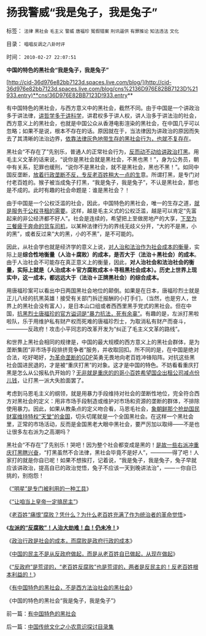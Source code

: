 # 扬我警威“我是兔子，我是兔子”

标签： `法律` `黑社会` `毛主义` `警威` `唐福珍` `冤假错案` `刑讯逼供` `有罪推论` `知法违法` `文化` 

目录： `唱唱反调之八卦时评`

时间： `2010-02-27 22:07:51`

**中国的特色的黑社会“我是兔子，我是兔子”**

[http://cid-36d976e82bb7123d.spaces.live.com/blog/](http://cid-36d976e82bb7123d.spaces.live.com/blog/cns%2136D976E82BB7123D%21933.entry)**cns!36D976E82BB7123D!933.entry**



有中国特色的黑社会，与西方意义中的黑社会，截然不同。由于中国是一个讲政治多于讲法律，[讲哲学多于讲科学](../../../2010/2/11/哲学是科学的负担；方法论不是理论，也不是哲学.md)，讲君权多于讲人权，讲人治多于讲法治的社会，西方意义上的黑社会，也就是中国公众从香港电影渲染的黑社会，在中国几乎可以忽略；如果不是说，根本不存在的话。原因就在于，当法律因为讲政治的原因而失去了其清晰的法治边界，[依靠法律灰色地带生存的黑社会行为，也就不复存在](http://blog.sina.com.cn/s/blog_5563a64d0100f8ua.html)。

黑社会“不存在了”先别乐，普通人的正常社会行为，[反而动不动给讲政治打黑](../../../2009/8/23/法治就是依律一刀切而拒绝中庸枉法！.md)。用毛主义文革的话来说，“说你是黑社会就是黑社会，不黑也黑！”，身为公务员，朝中有关系，犯罪也缓刑，“说你不是黑社会，就不是黑社会，黑也不黑！”。如同中国反垄断，[放着行政垄断不反，专反老百姓稍大一点的生](../../../2008/11/27/的哥要罢工：行政垄断不是市场管理.md)意。所谓打黑，是专门对付老百姓的。猴子被当成兔子打黑，“我是兔子，我是兔子”，不认是黑社会，那也是不成的。此时有趣的社会命题是：谁是黑社会？！

由于中国是一个公权泛滥的社会，因此，中国特色的黑社会，唯一的生存之道，[就是服务于公权寻租的需要](../../../2009/8/14/计划经济的划拨是寻租腐败之源.md)。这样，越是毛主义式的公权泛滥，越是可以肯定“先富起来的非公经济都不好人”。社会是连续的，希望把上至做房地产的大享，[下至为三餐疲于奔命的货车司机](../../../2010/1/26/民营企业资本是中国的弱势群体.md)，以某种法律行为的界线无歧义分开，“大的不是黑，小的黑”，或者反过来“大的黑，小的不黑”，是不可能的。

因此，从社会学也就是经济学的意义上说，[对人治和法治作为社会成本的衡量](http://blog.sina.com.cn/s/blog_5563a64d0100ey03.html)，实际上是**综合性地衡量（人治＋腐败）的成本，是否大于（法治＋黑社会）的成本**。由于人治社会不可能存在真正意义上的衡量，因此，**对人治社会和法治社会的衡量，实际上就是（人治成本＋官方腐败成本＋寻租黑社会成本）。历史上世界上现实中，这一成本，都远远大于（法治＋正牌黑社会）的综合成本。**

用唐福珍案可以看出中日两国黑社会地位的颠倒。如果是在日本，唐福珍烈士就是正儿八经的抗黑英雄！接受有关部门拆迁报酬的小打手们，（当然，也是穷人，世界上的黑社会没有富人），是日本山口组或者西西里黑手党式的黑社会。但在中国，[抗黑烈士唐福珍的官方谥词是“暴力抗法，死有余辜”](../../../2010/1/14/产权混乱与拆迁之恶.md)。有趣的是，左派打黑啦啦队，乐于用维护私有财产权而死难的唐福珍烈士，为取消私有财产而奋斗，————反政府！攻击小平同志的改革开发为“纠正了毛主义文革的路线”。

和世界上黑社会相同的规律是，中国的最大规模的西方意义上的黑社会群体，是为垄断集团“非市场手段排挤竞争者”服务，并收取回扣。所不同的是，在中国是绝对合法，吃好喝好，[为革命垄断的GDP](../../../2009/8/1/放弃国企垄断去特权，让民企对税收作出贡献.md)英勇无畏地向老百姓冲锋陷阵。对抗这些黑社会国进民退的，才是被“重庆打黑”的对象。这才是中国的特色。不妨看看重庆打黑是怎么从公报私仇开始的？[无非就是重庆的的哥小百姓希望国企出租公司减点份儿钱](../../../2008/11/27/的哥要罢工：行政垄断不是市场管理.md)，让打黑一派大失脸面罢了。

考虑到马恩毛主义的纲领，就是用暴力手段维持对社会的垄断性地位，完全符合西方对黑社会的定义：用非市场手段制造或维护对市场和资源的垄断的群体，不排除使用暴力。因此，如果从教条点的定义吻合看，马恩毛社会，[象朝鲜那个抢劫国民财富维持特权“天堂”的金国](../../../2009/6/3/朝鲜是个天堂，衣食住行减肥死都免费.md)，切头切尾就是一个全国黑社会。在这样一个黑社会里，正常的市场活动，反而是金国黑老大眼中黑社会，要严厉加以取缔——不是也让很多左右派为之高潮吗？

黑社会“不存在”了先别乐！哭吧！因为整个社会都变成是黑的！[是故一些右派冲重庆打黑瞎兴奋](http://hi.baidu.com/darthchn/blog/item/cd63288e007daef3513d9299.html)，“打黑虽然不合法律，黑社会毕竟不是好人”，————得了吧！人家打的就是你自已呢！如果不想挨打，记着说，“我是兔子，我是兔子，兔子早就应该讲政治，提高自已的政治觉悟，兔子不应该一天到晚讲法治”，——－你自已挑的，别抱怨！

《[“明星”是专门被利用的一种工具](../../../2010/2/23/当明星搏出名有啥好处.md)》

《[“让咱当上皇帝一定搞民主”](http://blog.sina.com.cn/s/blog_5563a64d0100gvo4.html)》

《[老百姓“痛恨”腐败？凭什么？为什么老百姓充满了作为统治者的革命觉悟](../../../2010/2/25/痛恨腐败反腐败，皇帝不急太监急.md)>

《[**左派的“反腐败”！人治大劫难！血！仍未冷！**](http://blog.sina.com.cn/s/blog_5563a64d0100gw4l.html)》

《[政治行政是社会的成本，而腐败是政府行政的成本](../../../2010/2/26/行政是社会的成本，而腐败是行政的成本.md)》

《[中国的民主不是从反政府做起，而是从老百姓自已做起，从现在做起](../../../2010/2/26/中国的民主只不过就是从自已做起，从现在做起.md)》

《[“反政府”是荒谬的，“老百姓反腐败”也是荒谬的，两者是反民主的！反老百姓根本利益的！](../../../2010/2/26/“反政府”是荒谬的.md)》

《[有中国特色的黑社会，不是西方法治社会的黑社会](../../../2010/2/27/有中国特色的黑社会.md)》

《中国的特色的黑社会“我是兔子，我是兔子”》



前一篇：[有中国特色的黑社会](../../../2010/2/27/有中国特色的黑社会.md)

后一篇：[中国传统文化之小农意识探讨目录集](../../../2010/2/28/中国传统文化之小农意识探讨目录集.md)